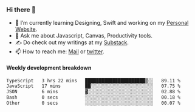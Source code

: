 ### Hi there 👋

- 🌱 I’m currently learning Designing, Swift and working on my [Personal Website](https://kvaishak.com/).
- 💬 Ask me about Javascript, Canvas,  Productivity tools. 
- :writing_hand: Do check out my writings at my [Substack](https://kvaishak.substack.com/).
- 📫 How to reach me: [Mail](mailto:vaishak.kaippanchery@gmail.com) or [twitter](https://twitter.com/kvaishack).


#### Weekly development breakdown

<!--START_SECTION:waka-->

```txt
TypeScript   3 hrs 22 mins   ██████████████████████▒░░   89.11 %
JavaScript   17 mins         ██░░░░░░░░░░░░░░░░░░░░░░░   07.75 %
JSON         6 mins          ▓░░░░░░░░░░░░░░░░░░░░░░░░   02.88 %
Bash         0 secs          ░░░░░░░░░░░░░░░░░░░░░░░░░   00.18 %
Other        0 secs          ░░░░░░░░░░░░░░░░░░░░░░░░░   00.07 %
```

<!--END_SECTION:waka-->
